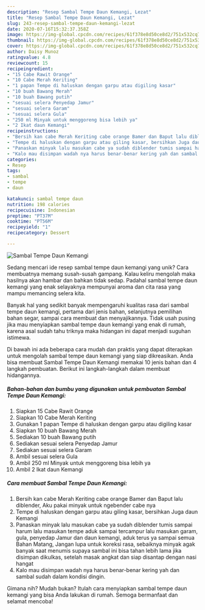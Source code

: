 ```yaml
---
description: "Resep Sambal Tempe Daun Kemangi, Lezat"
title: "Resep Sambal Tempe Daun Kemangi, Lezat"
slug: 243-resep-sambal-tempe-daun-kemangi-lezat
date: 2020-07-16T15:32:37.358Z
image: https://img-global.cpcdn.com/recipes/61f378e8d50ce8d2/751x532cq70/sambal-tempe-daun-kemangi-foto-resep-utama.jpg
thumbnail: https://img-global.cpcdn.com/recipes/61f378e8d50ce8d2/751x532cq70/sambal-tempe-daun-kemangi-foto-resep-utama.jpg
cover: https://img-global.cpcdn.com/recipes/61f378e8d50ce8d2/751x532cq70/sambal-tempe-daun-kemangi-foto-resep-utama.jpg
author: Daisy Munoz
ratingvalue: 4.8
reviewcount: 15
recipeingredient:
- "15 Cabe Rawit Orange"
- "10 Cabe Merah Keriting"
- "1 papan Tempe di haluskan dengan garpu atau digiling kasar"
- "10 buah Bawang Merah"
- "10 buah Bawang putih"
- "sesuai selera Penyedap Jamur"
- "sesuai selera Garam"
- "sesuai selera Gula"
- "250 ml Minyak untuk menggoreng bisa lebih ya"
- "2 Ikat daun Kemangi"
recipeinstructions:
- "Bersih kan cabe Merah Keriting cabe orange Bamer dan Baput lalu diblender, Aku pakai minyak untuk ngebender cabe nya"
- "Tempe di haluskan dengan garpu atau giling kasar, bersihkan Juga daun Kemangi"
- "Panaskan minyak lalu masukan cabe ya sudah diblender tumis sampai harum lalu masukan tempe aduk sampai tercampur lalu masukan garam, gula, penyedap Jamur dan daun kemangi, aduk terus ya sampai semua Bahan Matang, Jangan lupa untuk koreksi rasa, sebaiknya minyak agak banyak saat menumis supaya sambal ini bisa tahan lebih lama jika disimpan dikulkas, setelah masak angkat dan siap disantap dengan nasi hangat"
- "Kalo mau disimpan wadah nya harus benar-benar kering yah dan sambal sudah dalam kondisi dingin."
categories:
- Resep
tags:
- sambal
- tempe
- daun

katakunci: sambal tempe daun 
nutrition: 198 calories
recipecuisine: Indonesian
preptime: "PT37M"
cooktime: "PT56M"
recipeyield: "1"
recipecategory: Dessert

---
```



![Sambal Tempe Daun Kemangi](https://img-global.cpcdn.com/recipes/61f378e8d50ce8d2/751x532cq70/sambal-tempe-daun-kemangi-foto-resep-utama.jpg)

Sedang mencari ide resep sambal tempe daun kemangi yang unik? Cara membuatnya memang susah-susah gampang. Kalau keliru mengolah maka hasilnya akan hambar dan bahkan tidak sedap. Padahal sambal tempe daun kemangi yang enak selayaknya mempunyai aroma dan cita rasa yang mampu memancing selera kita.

Banyak hal yang sedikit banyak mempengaruhi kualitas rasa dari sambal tempe daun kemangi, pertama dari jenis bahan, selanjutnya pemilihan bahan segar, sampai cara membuat dan menyajikannya. Tidak usah pusing jika mau menyiapkan sambal tempe daun kemangi yang enak di rumah, karena asal sudah tahu triknya maka hidangan ini dapat menjadi suguhan istimewa.




Di bawah ini ada beberapa cara mudah dan praktis yang dapat diterapkan untuk mengolah sambal tempe daun kemangi yang siap dikreasikan. Anda bisa membuat Sambal Tempe Daun Kemangi memakai 10 jenis bahan dan 4 langkah pembuatan. Berikut ini langkah-langkah dalam membuat hidangannya.

<!--inarticleads1-->

##### Bahan-bahan dan bumbu yang digunakan untuk pembuatan Sambal Tempe Daun Kemangi:

1. Siapkan 15 Cabe Rawit Orange
1. Siapkan 10 Cabe Merah Keriting
1. Gunakan 1 papan Tempe di haluskan dengan garpu atau digiling kasar
1. Siapkan 10 buah Bawang Merah
1. Sediakan 10 buah Bawang putih
1. Sediakan sesuai selera Penyedap Jamur
1. Sediakan sesuai selera Garam
1. Ambil sesuai selera Gula
1. Ambil 250 ml Minyak untuk menggoreng bisa lebih ya
1. Ambil 2 Ikat daun Kemangi




<!--inarticleads2-->

##### Cara membuat Sambal Tempe Daun Kemangi:

1. Bersih kan cabe Merah Keriting cabe orange Bamer dan Baput lalu diblender, Aku pakai minyak untuk ngebender cabe nya
1. Tempe di haluskan dengan garpu atau giling kasar, bersihkan Juga daun Kemangi
1. Panaskan minyak lalu masukan cabe ya sudah diblender tumis sampai harum lalu masukan tempe aduk sampai tercampur lalu masukan garam, gula, penyedap Jamur dan daun kemangi, aduk terus ya sampai semua Bahan Matang, Jangan lupa untuk koreksi rasa, sebaiknya minyak agak banyak saat menumis supaya sambal ini bisa tahan lebih lama jika disimpan dikulkas, setelah masak angkat dan siap disantap dengan nasi hangat
1. Kalo mau disimpan wadah nya harus benar-benar kering yah dan sambal sudah dalam kondisi dingin.




Gimana nih? Mudah bukan? Itulah cara menyiapkan sambal tempe daun kemangi yang bisa Anda lakukan di rumah. Semoga bermanfaat dan selamat mencoba!
